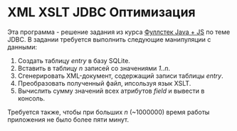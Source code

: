 # XML XSLT JDBC Оптимизация

Эта программа - решение задания из курса [Фуллстек Java + JS](https://job4j.ru/courses/java_with_zero_to_job.html) по теме JDBC.
В задании требуется выполнить следующие манипуляции с данными:
1. Создать таблицу *entry* в базу SQLite.
2. Вставить в таблицу *n* записей со значениями *1..n*.
3. Сгенерировать XML-документ, содержащий записи таблицы *entry*.
4. Преобразовать полученный файл, ипсользуя язык XSLT.
5. Вычислить сумму значений всех атрибутов *field* и вывести в консоль.

Требуется также, чтобы при больших *n* (~1000000) время работы приложения не было более пяти минут.
